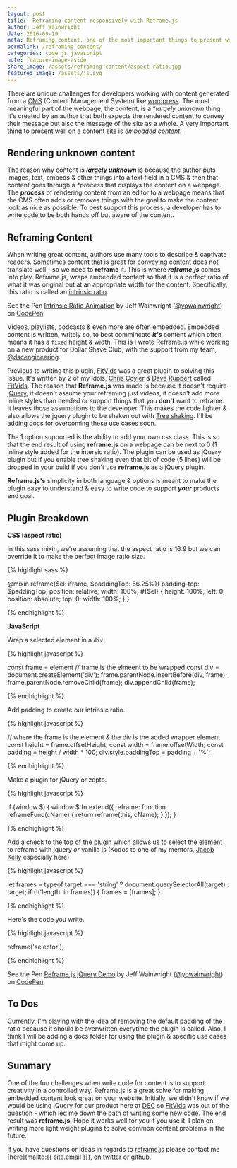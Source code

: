 ```yaml
---
layout: post
title:  Reframing content responsively with Reframe.js 
author: Jeff Wainwright
date: 2016-09-19
meta: Reframing content, one of the most important things to present well on a content site is embedded content.
permalink: /reframing-content/
categories: code js javascript
note: feature-image-aside
share_image: /assets/reframing-content/aspect-ratio.jpg
featured_image: /assets/js.svg
---
```


There are unique challenges for developers working with content generated from a [CMS](https://en.wikipedia.org/wiki/Content_management_system) (Content Management System) like [wordpress](https://wordpress.com/). The most meaningful part of the webpage, the content, is a *_largely unknown_ thing. It's created by an author that both expects the rendered content to convey their message but also the message of the site as a whole. A very important thing to present well on a content site is _embedded content_.

## Rendering unknown content

The reason why content is _**largely unknown**_ is because the author puts images, text, embeds & other things into a text field in a CMS & then that content goes through a *_process_ that displays the content on a webpage. The _**process**_ of rendering content from an editor to a webpage means that the CMS often adds or removes things with the goal to make the content look as nice as possible. To best support this process, a developer has to write code to be both hands off but aware of the content.

## Reframing Content

When writing great content, authors use many tools to describe & captivate readers. Sometimes content that is great for conveying content does not translate well - so we need to **reframe** it. This is where _**reframe.js**_ comes into play. Reframe.js, wraps embedded content so that it is a perfect ratio of what it was original but at an appropriate width for the content. Specifically, this ratio is called an [intrinsic ratio](http://alistapart.com/article/creating-intrinsic-ratios-for-video). 

<p data-height="380" data-theme-id="0" data-slug-hash="qaaGYV" data-default-tab="result" data-user="yowainwright" data-embed-version="2" class="codepen">See the Pen <a href="http://codepen.io/yowainwright/pen/qaaGYV/">Intrinsic Ratio Animation</a> by Jeff Wainwright (<a href="http://codepen.io/yowainwright">@yowainwright</a>) on <a href="http://codepen.io">CodePen</a>.</p>
<script async src="//assets.codepen.io/assets/embed/ei.js"></script>

Videos, playlists, podcasts & even more are often embedded. Embedded content is written, writely so, to best commincate _**it's**_ content which often means it has a `fixed` height & width. This is I wrote [Reframe.js](https://github.com/dollarshaveclub/reframe.js) while working on a new product for Dollar Shave Club, with the support from my team, [@dscengineering](https://twitter.com/dscengineering). 

Previous to writing this plugin, [FitVids](http://fitvidsjs.com/) was a great plugin to solving this issue. It's written by 2 of my idols, [Chris Coyier](http://chriscoyier.net/) & [Dave Ruppert](http://daverupert.com/) called [FitVids](http://fitvidsjs.com/). The reason that **Reframe.js** was made is because it doesn't require [jQuery](http://jquery.com/), it doesn't assume your reframing just videos, it doesn't add more inline styles than needed or support things that you **don't** want to reframe. It leaves those assumutions to the developer. This makes the code lighter & also allows the jquery plugin to be shaken out with [Tree shaking](https://medium.com/@Rich_Harris/tree-shaking-versus-dead-code-elimination-d3765df85c80#.ccnp22e5f). I'll be adding docs for overcoming these use cases soon.

The 1 option supported is the ability to add your own css class. This is so that the end result of using **reframe.js** on a webpage can be next to 0 (1 inline style added for the intersic ratio). The plugin can be used as jQuery plugin but if you enable tree shaking even that bit of code (5 lines) will be dropped in your build if you don't use **reframe.js** as a jQuery plugin. 

**Reframe.js's** simplicity in both language & options is meant to make the plugin easy to understand & easy to write code to support _**your**_ products end goal. 

## Plugin Breakdown

**CSS (aspect ratio)**

In this sass mixin, we're assuming that the aspect ratio is 16:9 but we can override it to make the perfect image ratio size.

{% highlight sass %}

@mixin reframe($el: iframe, $paddingTop: 56.25%){
  padding-top: $paddingTop;
  position: relative;
  width: 100%;
  #{$el} {
    height: 100%;
    left: 0;
    position: absolute;
    top: 0;
    width: 100%;
  }
}

{% endhighlight %}

**JavaScript**

Wrap a selected element in a `div`.

{% highlight javascript %}

const frame = element // frame is the elmeent to be wrapped
const div = document.createElement('div');
frame.parentNode.insertBefore(div, frame);
frame.parentNode.removeChild(frame);
div.appendChild(frame);

{% endhighlight %}

Add padding to create our intrinsic ratio.

{% highlight javascript %}

// where the frame is the element & the div is the added wrapper element
const height = frame.offsetHeight;
const width = frame.offsetWidth;
const padding = height / width * 100;
div.style.paddingTop = padding + '%';

{% endhighlight %}

Make a plugin for jQuery or zepto.

{% highlight javascript %}

if (window.$) {
  window.$.fn.extend({
    reframe: function reframeFunc(cName) {
      return reframe(this, cName);
    }
  });
}

{% endhighlight %}

Add a check to the top of the plugin which allows us to select the element to reframe with jquery _or_ vanilla js (Kodos to one of my mentors, [Jacob Kelly](http://jakiestfu.com/) especially here)

{% highlight javascript %}

let frames = typeof target === 'string' ? document.querySelectorAll(target) : target;
if (!('length' in frames)) {
  frames = [frames];
}

{% endhighlight %}

Here's the code you write.

{% highlight javascript %}

reframe('selector');

{% endhighlight %}

<p data-height="380" data-theme-id="0" data-slug-hash="Gjjbak" data-default-tab="css,result" data-user="yowainwright" data-embed-version="2" class="codepen">See the Pen <a href="http://codepen.io/yowainwright/pen/Gjjbak/">Reframe.js jQuery Demo</a> by Jeff Wainwright (<a href="http://codepen.io/yowainwright">@yowainwright</a>) on <a href="http://codepen.io">CodePen</a>.</p>
<script async src="//assets.codepen.io/assets/embed/ei.js"></script>

## To Dos

Currently, I'm playing with the idea of removing the default padding of the ratio because it should be overwritten everytime the plugin is called.
Also, I think I will be adding a docs folder for using the plugin & specific use cases that might come up.

## Summary

One of the fun challenges when write code for content is to support creativity in a controlled way. Reframe.js is a great solve for making embedded content look great on your website. Initially, we didn't know if we would be using jQuery for our product here at [DSC](https://www.dollarshaveclub.com/) so [FitVids](http://fitvidsjs.com/) was out of the question - which led me down the path of writing some new code. The end result was **reframe.js**. Hope it works well for you if you use it. I plan on writing more light weight plugins to solve common content problems in the future.

If you have questions or ideas in regards to [reframe.js](https://github.com/dollarshaveclub/reframe.js) please contact me [here](mailto:{{ site.email }}), on [twitter](https://twitter.com/yowainwright) or [github](https://github.com/yowainwright). 
